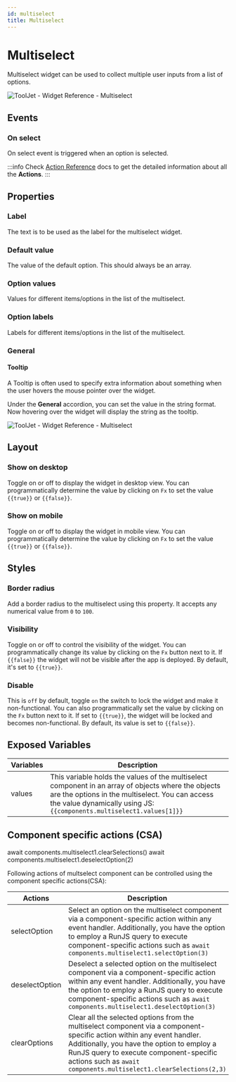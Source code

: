 ```yaml
---
id: multiselect
title: Multiselect
---
```

# Multiselect

Multiselect widget can be used to collect multiple user inputs from a list of options.

<div style={{textAlign: 'center'}}>

<img className="screenshot-full" src="/img/widgets/multiselect/multi.gif" alt="ToolJet - Widget Reference - Multiselect" />

</div>

## Events

### On select

On select event is triggered when an option is selected.

:::info
Check [Action Reference](/docs/category/actions-reference) docs to get the detailed information about all the **Actions**.
:::

## Properties

### Label

The text is to be used as the label for the multiselect widget.

### Default value

The value of the default option. This should always be an array.
### Option values

Values for different items/options in the list of the multiselect.

### Option labels

Labels for different items/options in the list of the multiselect.

### General
#### Tooltip

A Tooltip is often used to specify extra information about something when the user hovers the mouse pointer over the widget.

Under the <b>General</b> accordion, you can set the value in the string format. Now hovering over the widget will display the string as the tooltip.

<div style={{textAlign: 'center'}}>

<img className="screenshot-full" src="/img/tooltip.png" alt="ToolJet - Widget Reference - Multiselect" />

</div>

## Layout

### Show on desktop

Toggle on or off to display the widget in desktop view. You can programmatically determine the value by clicking on `Fx` to set the value `{{true}}` or `{{false}}`.
### Show on mobile

Toggle on or off to display the widget in mobile view. You can programmatically determine the value by clicking on `Fx` to set the value `{{true}}` or `{{false}}`.

## Styles

### Border radius

Add a border radius to the multiselect using this property. It accepts any numerical value from `0` to `100`.

### Visibility

Toggle on or off to control the visibility of the widget. You can programmatically change its value by clicking on the `Fx` button next to it. If `{{false}}` the widget will not be visible after the app is deployed. By default, it's set to `{{true}}`.

### Disable

This is `off` by default, toggle `on` the switch to lock the widget and make it non-functional. You can also programmatically set the value by clicking on the `Fx` button next to it. If set to `{{true}}`, the widget will be locked and becomes non-functional. By default, its value is set to `{{false}}`.

## Exposed Variables

| Variables    | Description |
| ----------- | ----------- |
| values | This variable holds the values of the multiselect component in an array of objects where the objects are the options in the multiselect. You can access the value dynamically using JS: `{{components.multiselect1.values[1]}}` |

## Component specific actions (CSA)
await components.multiselect1.clearSelections()
await components.multiselect1.deselectOption(2)

Following actions of multselect component can be controlled using the component specific actions(CSA):

| Actions     | Description |
| ----------- | ----------- |
| selectOption | Select an option on the multiselect component via a component-specific action within any event handler. Additionally, you have the option to employ a RunJS query to execute component-specific actions such as `await components.multiselect1.selectOption(3)` |
| deselectOption | Deselect a selected option on the multiselect component via a component-specific action within any event handler. Additionally, you have the option to employ a RunJS query to execute component-specific actions such as `await components.multiselect1.deselectOption(3)` | 
| clearOptions | Clear all the selected options from the multiselect component via a component-specific action within any event handler. Additionally, you have the option to employ a RunJS query to execute component-specific actions such as `await components.multiselect1.clearSelections(2,3)` |
